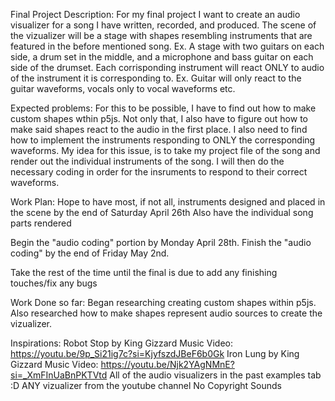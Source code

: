Final Project Description:
For my final project I want to create an audio visualizer for a song I have written, recorded, and produced. 
The scene of the vizualizer will be a stage with shapes resembling instruments that are featured in the before mentioned song.
Ex. A stage with two guitars on each side, a drum set in the middle, and a microphone and bass guitar on each side of the drumset.
Each corrisponding instrument will react ONLY to audio of the instrument it is corresponding to. Ex. Guitar will only react to the guitar waveforms, vocals only to vocal waveforms etc. 

Expected problems:
For this to be possible, I have to find out how to make custom shapes wthin p5js. Not only that, I also have to figure out how to make said
shapes react to the audio in the first place.
I also need to find how to implement the instruments responding to ONLY the corresponding waveforms.
My idea for this issue, is to take my project file of the song and render out the individual instruments of the song. I will then do the 
necessary coding in order for the insruments to respond to their correct waveforms.

Work Plan:
Hope to have most, if not all, instruments designed and placed in the scene by the end of Saturday April 26th Also have the individual song
parts rendered

Begin the "audio coding" portion by Monday April 28th. Finish the "audio coding" by the end of Friday May 2nd.

Take the rest of the time until the final is due to add any finishing touches/fix any bugs

Work Done so far:
Began researching creating custom shapes within p5js. Also researched how to make shapes represent audio sources to create the vizualizer.


Inspirations:
Robot Stop by King Gizzard Music Video: https://youtu.be/9p_Si21ig7c?si=KjyfszdJBeF6b0Gk
Iron Lung by King Gizzard Music Video: https://youtu.be/Njk2YAgNMnE?si=_XmFInUaBnPKTVtd
All of the audio visualizers in the past examples tab :D
ANY vizualizer from the youtube channel No Copyright Sounds